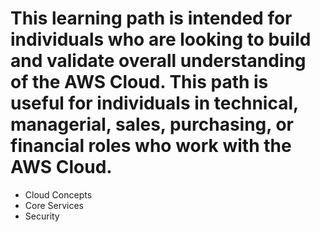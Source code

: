 # This learning path is intended for individuals who are looking to build and validate overall understanding of the AWS Cloud. This path is useful for individuals in technical, managerial, sales, purchasing, or financial roles who work with the AWS Cloud.
* Cloud Concepts
* Core Services
* Security
